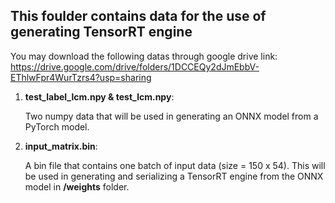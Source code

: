 ## This foulder contains data for the use of generating TensorRT engine

You may download the following datas through google drive link: 
https://drive.google.com/drive/folders/1DCCEQy2dJmEbbV-EThlwFpr4WurTzrs4?usp=sharing 


1. **test_label_lcm.npy & test_lcm.npy**: 
    
    Two numpy data that will be used in generating an ONNX model from a PyTorch model.

2. **input_matrix.bin**:
    
    A bin file that contains one batch of input data (size = 150 x 54). This will be used
    in generating and serializing a TensorRT engine from the ONNX model in **/weights** folder.
